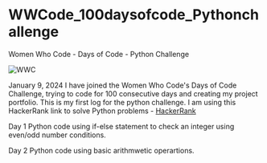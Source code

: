 # WWCode_100daysofcode_Pythonchallenge
Women Who Code - Days of Code - Python Challenge

![WWC](https://github.com/cjanani/WWCode_100daysofcodechallenge/assets/39048979/5899433d-0064-41fa-95c9-c481e7aee1e3)

January 9, 2024
I have joined the Women Who Code's Days of Code Challenge, trying to code for 100 consecutive days and creating my project portfolio. This is my first log for the python challenge.
I am using this HackerRank link to solve Python problems - [HackerRank](https://www.hackerrank.com/domains/python?filters%5Bsubdomains%5D%5B%5D=py-introduction)

Day 1 
Python code using if-else statement to check an integer using even/odd number conditions.

Day 2
Python code using basic arithmwetic operartions.
